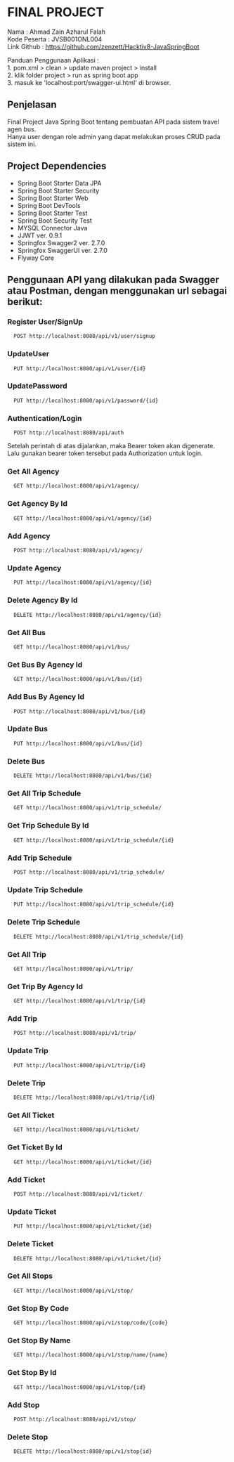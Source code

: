 
# FINAL PROJECT
Nama        : Ahmad Zain Azharul Falah\
Kode Peserta : JVSB001ONL004\
Link Github  : https://github.com/zenzett/Hacktiv8-JavaSpringBoot

Panduan Penggunaan Aplikasi :\
	1. pom.xml > clean > update maven project > install\
	2. klik folder project > run as spring boot app\
	3. masuk ke 'localhost:port/swagger-ui.html' di browser.


## Penjelasan
Final Project Java Spring Boot tentang pembuatan API pada sistem travel agen bus.\
Hanya user dengan role admin yang dapat melakukan proses CRUD pada sistem ini.


## Project Dependencies
- Spring Boot Starter Data JPA
- Spring Boot Starter Security
- Spring Boot Starter Web
- Spring Boot DevTools
- Spring Boot Starter Test
- Spring Boot Security Test
- MYSQL Connector Java
- JJWT ver. 0.9.1
- Springfox Swagger2 ver. 2.7.0
- Springfox SwaggerUI ver. 2.7.0
- Flyway Core


## Penggunaan API yang dilakukan pada Swagger atau Postman, dengan menggunakan url sebagai berikut:

### Register User/SignUp

```
  POST http://localhost:8080/api/v1/user/signup
```

### UpdateUser
```http
  PUT http://localhost:8080/api/v1/user/{id}
```

### UpdatePassword
```http
  PUT http://localhost:8080/api/v1/password/{id}
```

### Authentication/Login

```http
  POST http://localhost:8080/api/auth
```
Setelah perintah di atas dijalankan, maka Bearer token akan digenerate.\
Lalu gunakan bearer token tersebut pada Authorization untuk login.

### Get All Agency
```http
  GET http://localhost:8080/api/v1/agency/
```

### Get Agency By Id
```http
  GET http://localhost:8080/api/v1/agency/{id}
```

### Add Agency
```http
  POST http://localhost:8080/api/v1/agency/
```

### Update Agency
```http
  PUT http://localhost:8080/api/v1/agency/{id}
```

### Delete Agency By Id
```http
  DELETE http://localhost:8080/api/v1/agency/{id}
```

### Get All Bus
```http
  GET http://localhost:8080/api/v1/bus/
```

### Get Bus By Agency Id
```http
  GET http://localhost:8080/api/v1/bus/{id}
```

### Add Bus By Agency Id
```http
  POST http://localhost:8080/api/v1/bus/{id}
```

### Update Bus
```http
  PUT http://localhost:8080/api/v1/bus/{id}
```

### Delete Bus
```http
  DELETE http://localhost:8080/api/v1/bus/{id}
```

### Get All Trip Schedule
```http
  GET http://localhost:8080/api/v1/trip_schedule/
```

### Get Trip Schedule By Id
```http
  GET http://localhost:8080/api/v1/trip_schedule/{id}
```

### Add Trip Schedule
```http
  POST http://localhost:8080/api/v1/trip_schedule/
```

### Update Trip Schedule
```http
  PUT http://localhost:8080/api/v1/trip_schedule/{id}
```

### Delete Trip Schedule
```http
  DELETE http://localhost:8080/api/v1/trip_schedule/{id}
```

### Get All Trip
```http
  GET http://localhost:8080/api/v1/trip/
```

### Get Trip By Agency Id
```http
  GET http://localhost:8080/api/v1/trip/{id}
```

### Add Trip 
```http
  POST http://localhost:8080/api/v1/trip/
```

### Update Trip
```http
  PUT http://localhost:8080/api/v1/trip/{id}
```

### Delete Trip
```http
  DELETE http://localhost:8080/api/v1/trip/{id}
```

### Get All Ticket
```http
  GET http://localhost:8080/api/v1/ticket/
```

### Get Ticket By Id
```http
  GET http://localhost:8080/api/v1/ticket/{id}
```

### Add Ticket
```http
  POST http://localhost:8080/api/v1/ticket/
```

### Update Ticket
```http
  PUT http://localhost:8080/api/v1/ticket/{id}
```

### Delete Ticket
```http
  DELETE http://localhost:8080/api/v1/ticket/{id}
```

### Get All Stops
```http
  GET http://localhost:8080/api/v1/stop/
```

### Get Stop By Code
```http
  GET http://localhost:8080/api/v1/stop/code/{code}
```

### Get Stop By Name
```http
  GET http://localhost:8080/api/v1/stop/name/{name}
```

### Get Stop By Id
```http
  GET http://localhost:8080/api/v1/stop/{id}
```

### Add Stop
```http
  POST http://localhost:8080/api/v1/stop/
```

### Delete Stop
```http
  DELETE http://localhost:8080/api/v1/stop{id}
```
